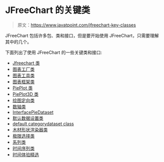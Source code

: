 # JFreeChart 的关键类

> 原文：<https://www.javatpoint.com/jfreechart-key-classes>

JFreeChart 包括许多包、类和接口，但是要开始使用 JFreeChart，只需要理解其中的几个。

下面列出了使用 JFreeChart 的一些关键类和接口:

*   [Jfreechart 类](jfreechart-class)
*   [图表工厂类](jfreechart-chartfactory-class)
*   [图表工具类](jfreechart-chartutilities-class)
*   [图表框架类](jfreechart-chartframe-class)
*   [PiePlot 类](jfreechart-pieplot-class)
*   [PiePlot3D 类](jfreechart-pieplot3d-class)
*   [绘图定向类](jfreechart-plotorientation-class)
*   [数轴类](jfreechart-numberaxis-class)
*   [InterfacePieDataset](jfreechart-interfacepiedataset)
*   [默认数据设置类](jfreechart-defaultpiedataset-class)
*   [default categorydataset class](jfreechart-defaultcategorydataset-class)
*   [木材形状渲染器类](jfreechart-xylineandshaperenderer-class)
*   [极限选择类](jfreechart-xyseriescollection-class)
*   [系列类](jfreechart-xyseries-class)
*   [时间序列类](jfreechart-timeseries-class)
*   [时间体验精选](jfreechart-timeseriescollection)